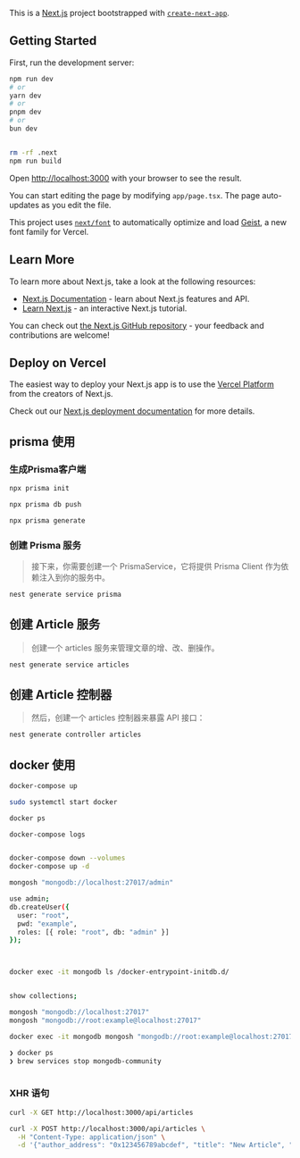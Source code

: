 This is a [Next.js](https://nextjs.org) project bootstrapped with [`create-next-app`](https://nextjs.org/docs/app/api-reference/cli/create-next-app).

## Getting Started

First, run the development server:

```bash
npm run dev
# or
yarn dev
# or
pnpm dev
# or
bun dev


rm -rf .next
npm run build

```

Open [http://localhost:3000](http://localhost:3000) with your browser to see the result.

You can start editing the page by modifying `app/page.tsx`. The page auto-updates as you edit the file.

This project uses [`next/font`](https://nextjs.org/docs/app/building-your-application/optimizing/fonts) to automatically optimize and load [Geist](https://vercel.com/font), a new font family for Vercel.

## Learn More

To learn more about Next.js, take a look at the following resources:

- [Next.js Documentation](https://nextjs.org/docs) - learn about Next.js features and API.
- [Learn Next.js](https://nextjs.org/learn) - an interactive Next.js tutorial.

You can check out [the Next.js GitHub repository](https://github.com/vercel/next.js) - your feedback and contributions are welcome!

## Deploy on Vercel

The easiest way to deploy your Next.js app is to use the [Vercel Platform](https://vercel.com/new?utm_medium=default-template&filter=next.js&utm_source=create-next-app&utm_campaign=create-next-app-readme) from the creators of Next.js.

Check out our [Next.js deployment documentation](https://nextjs.org/docs/app/building-your-application/deploying) for more details.


## prisma 使用 

### 生成Prisma客户端

```bash
npx prisma init

npx prisma db push

npx prisma generate
```

###  创建 Prisma 服务

> 接下来，你需要创建一个 PrismaService，它将提供 Prisma Client 作为依赖注入到你的服务中。

```bash
nest generate service prisma

```
## 创建 Article 服务

> 创建一个 articles 服务来管理文章的增、改、删操作。

```bash
nest generate service articles

```

## 创建 Article 控制器

> 然后，创建一个 articles 控制器来暴露 API 接口：

```bash
nest generate controller articles

```

## docker 使用

```bash
docker-compose up 

sudo systemctl start docker

docker ps

docker-compose logs


docker-compose down --volumes
docker-compose up -d

mongosh "mongodb://localhost:27017/admin"

use admin;
db.createUser({
  user: "root",
  pwd: "example",
  roles: [{ role: "root", db: "admin" }]
});



docker exec -it mongodb ls /docker-entrypoint-initdb.d/


show collections;

mongosh "mongodb://localhost:27017"
mongosh "mongodb://root:example@localhost:27017"

docker exec -it mongodb mongosh "mongodb://root:example@localhost:27017"

❯ docker ps
❯ brew services stop mongodb-community



```

### XHR 语句

```bash
curl -X GET http://localhost:3000/api/articles         

curl -X POST http://localhost:3000/api/articles \
  -H "Content-Type: application/json" \
  -d '{"author_address": "0x123456789abcdef", "title": "New Article", "content_hash": "hash123"}'

```